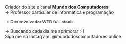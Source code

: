 Criador do site e canal **Mundo dos Computadores** 
<br/>
-> Professor particular de informática e programação

-> Desenvolvedor WEB full-stack

-> Buscando cada dia me aprimorar :-)
<br/>
Siga me no Instagram: @mundodoscomputadores.online

<!---
diogenes-souza-dev/diogenes-souza-dev is a ✨ special ✨ repository because its `README.md` (this file) appears on your GitHub profile.
You can click the Preview link to take a look at your changes.
--->
